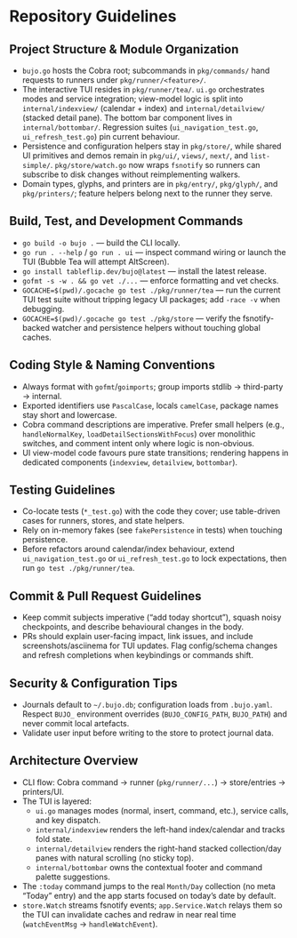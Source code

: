 # Repository Guidelines

## Project Structure & Module Organization
- `bujo.go` hosts the Cobra root; subcommands in `pkg/commands/` hand requests to runners under `pkg/runner/<feature>/`.
- The interactive TUI resides in `pkg/runner/tea/`. `ui.go` orchestrates modes and service integration; view-model logic is split into `internal/indexview/` (calendar + index) and `internal/detailview/` (stacked detail pane). The bottom bar component lives in `internal/bottombar/`. Regression suites (`ui_navigation_test.go`, `ui_refresh_test.go`) pin current behaviour.
- Persistence and configuration helpers stay in `pkg/store/`, while shared UI primitives and demos remain in `pkg/ui/`, `views/`, `next/`, and `list-simple/`. `pkg/store/watch.go` now wraps `fsnotify` so runners can subscribe to disk changes without reimplementing walkers.
- Domain types, glyphs, and printers are in `pkg/entry/`, `pkg/glyph/`, and `pkg/printers/`; feature helpers belong next to the runner they serve.

## Build, Test, and Development Commands
- `go build -o bujo .` — build the CLI locally.
- `go run . --help` / `go run . ui` — inspect command wiring or launch the TUI (Bubble Tea will attempt AltScreen).
- `go install tableflip.dev/bujo@latest` — install the latest release.
- `gofmt -s -w . && go vet ./...` — enforce formatting and vet checks.
- `GOCACHE=$(pwd)/.gocache go test ./pkg/runner/tea` — run the current TUI test suite without tripping legacy UI packages; add `-race -v` when debugging.
- `GOCACHE=$(pwd)/.gocache go test ./pkg/store` — verify the fsnotify-backed watcher and persistence helpers without touching global caches.

## Coding Style & Naming Conventions
- Always format with `gofmt`/`goimports`; group imports stdlib → third-party → internal.
- Exported identifiers use `PascalCase`, locals `camelCase`, package names stay short and lowercase.
- Cobra command descriptions are imperative. Prefer small helpers (e.g., `handleNormalKey`, `loadDetailSectionsWithFocus`) over monolithic switches, and comment intent only where logic is non-obvious.
- UI view-model code favours pure state transitions; rendering happens in dedicated components (`indexview`, `detailview`, `bottombar`).

## Testing Guidelines
- Co-locate tests (`*_test.go`) with the code they cover; use table-driven cases for runners, stores, and state helpers.
- Rely on in-memory fakes (see `fakePersistence` in tests) when touching persistence.
- Before refactors around calendar/index behaviour, extend `ui_navigation_test.go` or `ui_refresh_test.go` to lock expectations, then run `go test ./pkg/runner/tea`.

## Commit & Pull Request Guidelines
- Keep commit subjects imperative (“add today shortcut”), squash noisy checkpoints, and describe behavioural changes in the body.
- PRs should explain user-facing impact, link issues, and include screenshots/asciinema for TUI updates. Flag config/schema changes and refresh completions when keybindings or commands shift.

## Security & Configuration Tips
- Journals default to `~/.bujo.db`; configuration loads from `.bujo.yaml`. Respect `BUJO_` environment overrides (`BUJO_CONFIG_PATH`, `BUJO_PATH`) and never commit local artefacts.
- Validate user input before writing to the store to protect journal data.

## Architecture Overview
- CLI flow: Cobra command → runner (`pkg/runner/...`) → store/entries → printers/UI.
- The TUI is layered:
  - `ui.go` manages modes (normal, insert, command, etc.), service calls, and key dispatch.
  - `internal/indexview` renders the left-hand index/calendar and tracks fold state.
  - `internal/detailview` renders the right-hand stacked collection/day panes with natural scrolling (no sticky top).
  - `internal/bottombar` owns the contextual footer and command palette suggestions.
- The `:today` command jumps to the real `Month/Day` collection (no meta “Today” entry) and the app starts focused on today’s date by default.
- `store.Watch` streams fsnotify events; `app.Service.Watch` relays them so the TUI can invalidate caches and redraw in near real time (`watchEventMsg` → `handleWatchEvent`).
